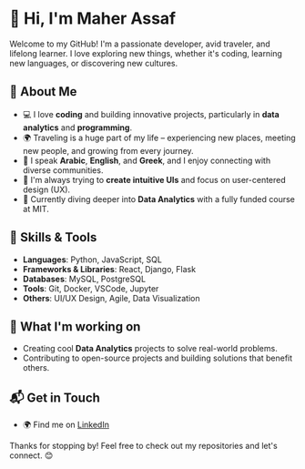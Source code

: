 # 👋 Hi, I'm Maher Assaf

Welcome to my GitHub! I'm a passionate developer, avid traveler, and lifelong learner. I love exploring new things, whether it's coding, learning new languages, or discovering new cultures.

## 🚀 About Me
- 💻 I love **coding** and building innovative projects, particularly in **data analytics** and **programming**.
- 🌍 Traveling is a huge part of my life – experiencing new places, meeting new people, and growing from every journey.
- 💬 I speak **Arabic**, **English**, and **Greek**, and I enjoy connecting with diverse communities.
- 🎨 I'm always trying to **create intuitive UIs** and focus on user-centered design (UX).
- 🌱 Currently diving deeper into **Data Analytics** with a fully funded course at MIT.

## 🔧 Skills & Tools

- **Languages**: Python, JavaScript, SQL
- **Frameworks & Libraries**: React, Django, Flask
- **Databases**: MySQL, PostgreSQL
- **Tools**: Git, Docker, VSCode, Jupyter
- **Others**: UI/UX Design, Agile, Data Visualization

## 🌟 What I'm working on
- Creating cool **Data Analytics** projects to solve real-world problems.
- Contributing to open-source projects and building solutions that benefit others.

## 📬 Get in Touch
- 🌍 Find me on [LinkedIn](https://www.linkedin.com/in/maher-assaf)

Thanks for stopping by! Feel free to check out my repositories and let's connect. 😊
